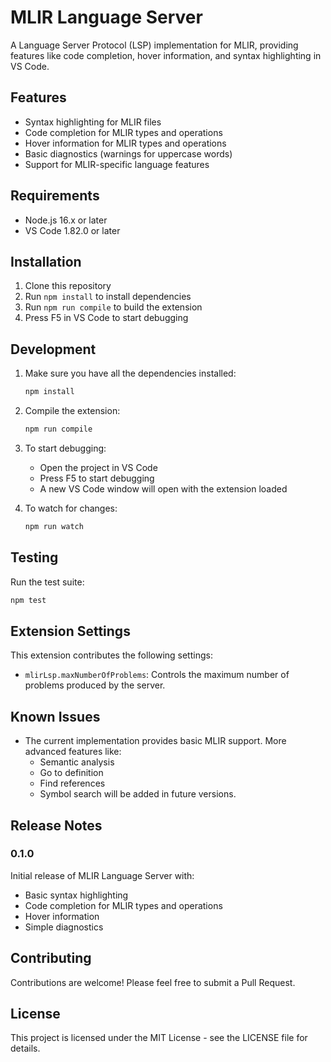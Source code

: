 # MLIR Language Server

A Language Server Protocol (LSP) implementation for MLIR, providing features like code completion, hover information, and syntax highlighting in VS Code.

## Features

- Syntax highlighting for MLIR files
- Code completion for MLIR types and operations
- Hover information for MLIR types and operations
- Basic diagnostics (warnings for uppercase words)
- Support for MLIR-specific language features

## Requirements

- Node.js 16.x or later
- VS Code 1.82.0 or later

## Installation

1. Clone this repository
2. Run `npm install` to install dependencies
3. Run `npm run compile` to build the extension
4. Press F5 in VS Code to start debugging

## Development

1. Make sure you have all the dependencies installed:
   ```bash
   npm install
   ```

2. Compile the extension:
   ```bash
   npm run compile
   ```

3. To start debugging:
   - Open the project in VS Code
   - Press F5 to start debugging
   - A new VS Code window will open with the extension loaded

4. To watch for changes:
   ```bash
   npm run watch
   ```

## Testing

Run the test suite:
```bash
npm test
```

## Extension Settings

This extension contributes the following settings:

* `mlirLsp.maxNumberOfProblems`: Controls the maximum number of problems produced by the server.

## Known Issues

- The current implementation provides basic MLIR support. More advanced features like:
  - Semantic analysis
  - Go to definition
  - Find references
  - Symbol search
  will be added in future versions.

## Release Notes

### 0.1.0

Initial release of MLIR Language Server with:
- Basic syntax highlighting
- Code completion for MLIR types and operations
- Hover information
- Simple diagnostics

## Contributing

Contributions are welcome! Please feel free to submit a Pull Request.

## License

This project is licensed under the MIT License - see the LICENSE file for details. 